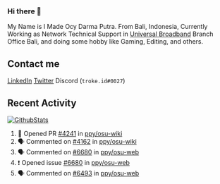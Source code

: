 ### Hi there 👋

My Name is I Made Ocy Darma Putra. From Bali, Indonesia, Currently Working as Network Technical Support in [Universal Broadband](https://universal.net.id) Branch Office Bali, and doing some hobby like Gaming, Editing, and others.

## Contact me

[LinkedIn](https://linkedin.com/in/troke) [Twitter](https://twitter.com/darma_ochi) Discord (`troke.id#0027`)

## Recent Activity

[![GithubStats](https://github-readme-stats.vercel.app/api?username=troke12&show_icons=true)](https://github.com/troke12)

<!--START_SECTION:activity-->
1. 💪 Opened PR [#4241](https://github.com/ppy/osu-wiki/pull/4241) in [ppy/osu-wiki](https://github.com/ppy/osu-wiki)
2. 🗣 Commented on [#4162](https://github.com/ppy/osu-wiki/issues/4162) in [ppy/osu-wiki](https://github.com/ppy/osu-wiki)
3. 🗣 Commented on [#6680](https://github.com/ppy/osu-web/issues/6680) in [ppy/osu-web](https://github.com/ppy/osu-web)
4. ❗️ Opened issue [#6680](https://github.com/ppy/osu-web/issues/6680) in [ppy/osu-web](https://github.com/ppy/osu-web)
5. 🗣 Commented on [#6493](https://github.com/ppy/osu-web/issues/6493) in [ppy/osu-web](https://github.com/ppy/osu-web)
<!--END_SECTION:activity-->

